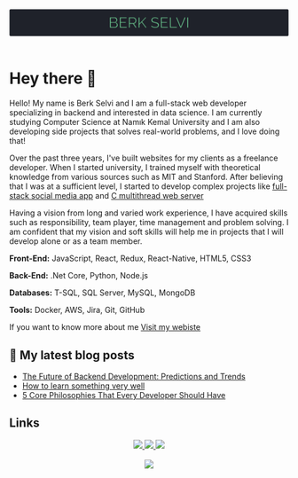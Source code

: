 <div align="center">
    <img  src="./img/header.svg" />
</div>
 
<br/>

# Hey there 👋

Hello! My name is Berk Selvi and I am a full-stack web developer specializing in backend and interested in data science. I am currently studying Computer Science at Namık Kemal University and I am also developing side projects that solves real-world problems, and I love doing that!

Over the past three years, I've built websites for my clients as a freelance developer. When I started university, I trained myself with theoretical knowledge from various sources such as MIT and Stanford. After believing that I was at a sufficient level, I started to develop complex projects like [full-stack social media app](https://github.com/berkslv/social-media-app) and [C multithread web server](https://github.com/berkslv/c-web-server)

Having a vision from long and varied work experience, I have acquired skills such as responsibility, team player, time management and problem solving. I am confident that my vision and soft skills will help me in projects that I will develop alone or as a team member.

**Front-End:** JavaScript, React, Redux, React-Native, HTML5, CSS3

**Back-End:** .Net Core, Python, Node.js

**Databases:** T-SQL, SQL Server, MySQL, MongoDB

**Tools:** Docker, AWS, Jira, Git, GitHub

If you want to know more about me [Visit my webiste](https://berkselvi.dev)

## 📘 My latest blog posts

- [The Future of Backend Development: Predictions and Trends](https://berkslv.medium.com/the-future-of-backend-development-predictions-and-trends-87d611b530d0?source=rss-570b367bddbc------2)
- [How to learn something very well](https://berkslv.medium.com/how-to-learn-something-very-well-56b03e434e9c?source=rss-570b367bddbc------2)
- [5 Core Philosophies That Every Developer Should Have](https://berkslv.medium.com/5-core-philosophies-that-every-developer-should-have-45d1c12a838b?source=rss-570b367bddbc------2)


## Links

<div align="center">
    <a href="https://twitter.com/berkslv">
        <img width="60"  src="https://raw.githubusercontent.com/berkslv/berkslv/main/img/twitter.svg" />
    </a>
    <a href="https://www.linkedin.com/in/berkslv/">
        <img width="60"  src="https://raw.githubusercontent.com/berkslv/berkslv/main/img/linkedin.svg" />
    </a>
    <a href="https://medium.com/@berkslv">
        <img width="60"  src="https://raw.githubusercontent.com/berkslv/berkslv/main/img/medium.svg" />
    </a>
</div>

<br />

<div align="center">
    <img  src="https://github-readme-stats.vercel.app/api?username=berkslv&show_icons=true&bg_color=1f222a&text_color=ffffff&title_color=78e2a0&icon_color=78e2a0" />
</div>